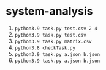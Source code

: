 # system-analysis

1. ```python3.9 task.py test.csv 2 4```
2. ```python3.9 task.py test.csv```
3. ```python3.9 task.py matrix.csv```
4. ```python3.8 checkTask.py```
5. ```python3.9 task.py a.json b.json```
6. ```python3.9 task.py a.json b.json```
